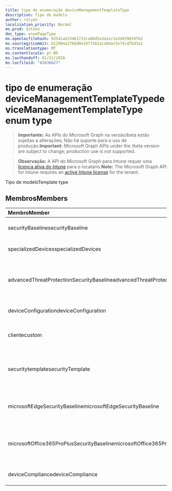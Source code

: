 ```yaml
---
title: tipo de enumeração deviceManagementTemplateType
description: Tipo de modelo
author: rolyon
localization_priority: Normal
ms.prod: Intune
doc_type: enumPageType
ms.openlocfilehash: 93541ab234b1733ca08d5a3da1c5a3dd39819f62
ms.sourcegitcommit: b12904a27b6d0e197f562aca0dac5e74cd7bd3a1
ms.translationtype: MT
ms.contentlocale: pt-BR
ms.lasthandoff: 01/31/2020
ms.locfileid: "41636627"
---
```

# <a name="devicemanagementtemplatetype-enum-type"></a><span data-ttu-id="f0855-103">tipo de enumeração deviceManagementTemplateType</span><span class="sxs-lookup"><span data-stu-id="f0855-103">deviceManagementTemplateType enum type</span></span>

> <span data-ttu-id="f0855-104">**Importante:** As APIs do Microsoft Graph na versão/beta estão sujeitas a alterações; Não há suporte para o uso de produção.</span><span class="sxs-lookup"><span data-stu-id="f0855-104">**Important:** Microsoft Graph APIs under the /beta version are subject to change; production use is not supported.</span></span>

> <span data-ttu-id="f0855-105">**Observação:** A API do Microsoft Graph para Intune requer uma [licença ativa do Intune](https://go.microsoft.com/fwlink/?linkid=839381) para o locatário.</span><span class="sxs-lookup"><span data-stu-id="f0855-105">**Note:** The Microsoft Graph API for Intune requires an [active Intune license](https://go.microsoft.com/fwlink/?linkid=839381) for the tenant.</span></span>

<span data-ttu-id="f0855-106">Tipo de modelo</span><span class="sxs-lookup"><span data-stu-id="f0855-106">Template type</span></span>

## <a name="members"></a><span data-ttu-id="f0855-107">Membros</span><span class="sxs-lookup"><span data-stu-id="f0855-107">Members</span></span>
|<span data-ttu-id="f0855-108">Membro</span><span class="sxs-lookup"><span data-stu-id="f0855-108">Member</span></span>|<span data-ttu-id="f0855-109">Valor</span><span class="sxs-lookup"><span data-stu-id="f0855-109">Value</span></span>|<span data-ttu-id="f0855-110">Descrição</span><span class="sxs-lookup"><span data-stu-id="f0855-110">Description</span></span>|
|:---|:---|:---|
|<span data-ttu-id="f0855-111">securityBaseline</span><span class="sxs-lookup"><span data-stu-id="f0855-111">securityBaseline</span></span>|<span data-ttu-id="f0855-112">,0</span><span class="sxs-lookup"><span data-stu-id="f0855-112">0</span></span>|<span data-ttu-id="f0855-113">Modelo de linha da base de segurança</span><span class="sxs-lookup"><span data-stu-id="f0855-113">Security baseline template</span></span>|
|<span data-ttu-id="f0855-114">specializedDevices</span><span class="sxs-lookup"><span data-stu-id="f0855-114">specializedDevices</span></span>|<span data-ttu-id="f0855-115">1 </span><span class="sxs-lookup"><span data-stu-id="f0855-115">1</span></span>|<span data-ttu-id="f0855-116">Modelo de dispositivos especializados</span><span class="sxs-lookup"><span data-stu-id="f0855-116">Specialized devices template</span></span>|
|<span data-ttu-id="f0855-117">advancedThreatProtectionSecurityBaseline</span><span class="sxs-lookup"><span data-stu-id="f0855-117">advancedThreatProtectionSecurityBaseline</span></span>|<span data-ttu-id="f0855-118">2 </span><span class="sxs-lookup"><span data-stu-id="f0855-118">2</span></span>|<span data-ttu-id="f0855-119">Modelo de linha de base de segurança avançada de proteção contra ameaças</span><span class="sxs-lookup"><span data-stu-id="f0855-119">Advanced Threat Protection security baseline template</span></span>|
|<span data-ttu-id="f0855-120">deviceConfiguration</span><span class="sxs-lookup"><span data-stu-id="f0855-120">deviceConfiguration</span></span>|<span data-ttu-id="f0855-121">3 </span><span class="sxs-lookup"><span data-stu-id="f0855-121">3</span></span>|<span data-ttu-id="f0855-122">Modelo de configuração de dispositivo</span><span class="sxs-lookup"><span data-stu-id="f0855-122">Device configuration template</span></span>|
|<span data-ttu-id="f0855-123">cliente</span><span class="sxs-lookup"><span data-stu-id="f0855-123">custom</span></span>|<span data-ttu-id="f0855-124">4 </span><span class="sxs-lookup"><span data-stu-id="f0855-124">4</span></span>|<span data-ttu-id="f0855-125">Modelo personalizado de administração personalizada</span><span class="sxs-lookup"><span data-stu-id="f0855-125">Custom admin defined template</span></span>|
|<span data-ttu-id="f0855-126">securitytemplate</span><span class="sxs-lookup"><span data-stu-id="f0855-126">securityTemplate</span></span>|<span data-ttu-id="f0855-127">5 </span><span class="sxs-lookup"><span data-stu-id="f0855-127">5</span></span>|<span data-ttu-id="f0855-128">Modelos contendo configurações específicas voltadas para segurança</span><span class="sxs-lookup"><span data-stu-id="f0855-128">Templates containing specific security focused settings</span></span>|
|<span data-ttu-id="f0855-129">microsoftEdgeSecurityBaseline</span><span class="sxs-lookup"><span data-stu-id="f0855-129">microsoftEdgeSecurityBaseline</span></span>|<span data-ttu-id="f0855-130">6 </span><span class="sxs-lookup"><span data-stu-id="f0855-130">6</span></span>|<span data-ttu-id="f0855-131">Modelo de linha de base de segurança do Microsoft Edge</span><span class="sxs-lookup"><span data-stu-id="f0855-131">Microsoft Edge security baseline template</span></span>|
|<span data-ttu-id="f0855-132">microsoftOffice365ProPlusSecurityBaseline</span><span class="sxs-lookup"><span data-stu-id="f0855-132">microsoftOffice365ProPlusSecurityBaseline</span></span>|<span data-ttu-id="f0855-133">7 </span><span class="sxs-lookup"><span data-stu-id="f0855-133">7</span></span>|<span data-ttu-id="f0855-134">Modelo de linha de base de segurança do Microsoft Office 365 ProPlus</span><span class="sxs-lookup"><span data-stu-id="f0855-134">Microsoft Office 365 ProPlus security baseline template</span></span>|
|<span data-ttu-id="f0855-135">deviceCompliance</span><span class="sxs-lookup"><span data-stu-id="f0855-135">deviceCompliance</span></span>|<span data-ttu-id="f0855-136">8 </span><span class="sxs-lookup"><span data-stu-id="f0855-136">8</span></span>|<span data-ttu-id="f0855-137">Modelo de conformidade do dispositivo</span><span class="sxs-lookup"><span data-stu-id="f0855-137">Device compliance template</span></span>|



